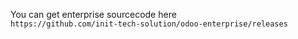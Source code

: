 You can get enterprise sourcecode here\
`https://github.com/init-tech-solution/odoo-enterprise/releases`
